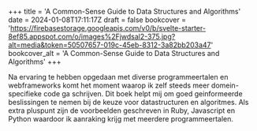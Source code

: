 +++
title = 'A Common-Sense Guide to Data Structures and Algorithms'
date = 2024-01-08T17:11:17Z
draft = false
bookcover = 'https://firebasestorage.googleapis.com/v0/b/svelte-starter-8ef85.appspot.com/o/images%2Fjwdsal2-375.jpg?alt=media&token=50507657-019c-45eb-8312-3a82bb203a47'
bookcover_alt = 'A Common-Sense Guide to Data Structures and Algorithms'
+++

Na ervaring te hebben opgedaan met diverse programmeertalen en webframeworks komt het moment waarop ik
zelf steeds meer domein-specifieke code ga schrijven. Dit boek helpt mij om goed geinformeerde beslissingen
te nemen bij de keuze voor datastructuren en algoritmes. Als extra pluspunt zijn de voorbeelden geschreven in Ruby, Javascript
en Python waardoor ik aanraking krijg met meerdere programmeertalen.
